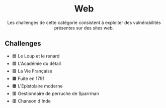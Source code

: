 <div align="center">
  <h1>Web</h1>
  <p>
    Les challenges de cette catégorie consistent à exploiter des vulnérabilités présentes sur des sites web.
  </p>
</div>

## Challenges
- 🟦 Le Loup et le renard
- 🟩 L'Académie du détail
- 🟩 La Vie Française
- 🟧 Fuite en 1791
- 🟧 L'Épistolaire moderne
- 🟥 Gestionnaire de perruche de Sparrman
- 🟥 Chanson d'Inde
